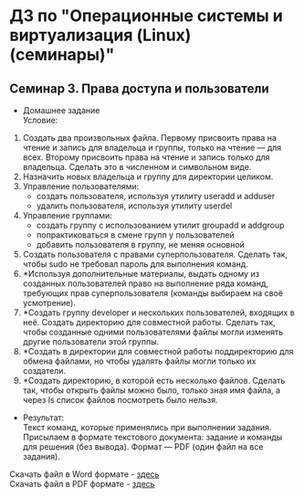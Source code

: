 # ДЗ по "Операционные системы и виртуализация (Linux) (семинары)"

## Семинар 3. Права доступа и пользователи
* Домашнее задание  
Условие:
1. Создать два произвольных файла. Первому присвоить права на чтение и запись для владельца и группы,
только на чтение — для всех. Второму присвоить права на чтение и запись только для владельца.
Сделать это в численном и символьном виде.
2. Назначить новых владельца и группу для директории целиком.
3. Управление пользователями:
    - создать пользователя, используя утилиту useradd и adduser
    - удалить пользователя, используя утилиту userdel
4. Управление группами:
    - создать группу с использованием утилит groupadd и addgroup
    - попрактиковаться в смене групп у пользователей
    - добавить пользователя в группу, не меняя основной
5. Создать пользователя с правами суперпользователя. Сделать так, чтобы sudo не требовал пароль для выполнения команд.
6. *Используя дополнительные материалы, выдать одному из созданных пользователей право на выполнение ряда команд,
требующих прав суперпользователя (команды выбираем на своё усмотрение).
7. *Создать группу developer и нескольких пользователей, входящих в неё. Создать директорию для совместной работы.
Сделать так, чтобы созданные одними пользователями файлы могли изменять другие пользователи этой группы.
8. *Создать в директории для совместной работы поддиректорию для обмена файлами, но чтобы удалять файлы могли только
их создатели.
9. *Создать директорию, в которой есть несколько файлов. Сделать так, чтобы открыть файлы можно было, только зная имя
файла, а через ls список файлов посмотреть было нельзя.

* Результат:  
Текст команд, которые применялись при выполнении задания. Присылаем в формате текстового документа: задание
и команды для решения (без вывода). Формат — PDF (один файл на все задания).

Скачать файл в Word формате - [здесь](https://glonassgps-my.sharepoint.com/:w:/g/personal/uc20100_glonassgps_onmicrosoft_com/EVVBpTHlqihLim__D5WYIy4BXaTjcu-ksJuhtpxrFyeSFw?e=pDJuCl)  
Скачать файл в PDF формате - [здесь](https://glonassgps-my.sharepoint.com/:b:/g/personal/uc20100_glonassgps_onmicrosoft_com/ESBK5oew1MpLlk9j4R-rrCABWUn7cSsBOZDl1VQSCtVUgA?e=WVb7Lf)


